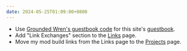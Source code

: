 ```yaml
---
date: 2024-05-25T01:09:00+0800
---
```


* Use [Grounded Wren's guestbook code](https://groundedwren.neocities.org/pages/demo_controls/guestbookDemo) for this site's [guestbook](/guestbook).
* Add "Link Exchanges" section to the [Links](/links) page.
* Move my mod build links from the Links page to the [Projects](/projects) page.